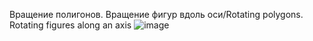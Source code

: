 Вращение полигонов. Вращение фигур вдоль оси/Rotating polygons. Rotating figures along an axis
![image](https://github.com/Yuliya-Shamshiyeva/cpp-OpenGL/assets/147943894/2efba975-08be-485d-88db-b8aa118e2fed)


